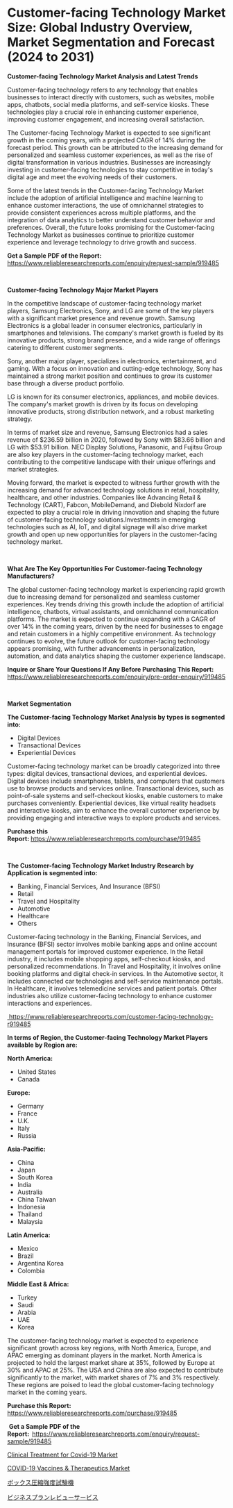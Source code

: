 <p><h1>Customer-facing Technology Market Size: Global Industry Overview, Market Segmentation and Forecast (2024 to 2031)</h1></p><p><strong>Customer-facing Technology Market Analysis and Latest Trends</strong></p>
<p><p>Customer-facing technology refers to any technology that enables businesses to interact directly with customers, such as websites, mobile apps, chatbots, social media platforms, and self-service kiosks. These technologies play a crucial role in enhancing customer experience, improving customer engagement, and increasing overall satisfaction.</p><p>The Customer-facing Technology Market is expected to see significant growth in the coming years, with a projected CAGR of 14% during the forecast period. This growth can be attributed to the increasing demand for personalized and seamless customer experiences, as well as the rise of digital transformation in various industries. Businesses are increasingly investing in customer-facing technologies to stay competitive in today's digital age and meet the evolving needs of their customers.</p><p>Some of the latest trends in the Customer-facing Technology Market include the adoption of artificial intelligence and machine learning to enhance customer interactions, the use of omnichannel strategies to provide consistent experiences across multiple platforms, and the integration of data analytics to better understand customer behavior and preferences. Overall, the future looks promising for the Customer-facing Technology Market as businesses continue to prioritize customer experience and leverage technology to drive growth and success.</p></p>
<p><strong>Get a Sample PDF of the Report:&nbsp;</strong> <a href="https://www.reliableresearchreports.com/enquiry/request-sample/919485">https://www.reliableresearchreports.com/enquiry/request-sample/919485</a></p>
<p>&nbsp;</p>
<p><strong>Customer-facing Technology Major Market Players</strong></p>
<p><p>In the competitive landscape of customer-facing technology market players, Samsung Electronics, Sony, and LG are some of the key players with a significant market presence and revenue growth. Samsung Electronics is a global leader in consumer electronics, particularly in smartphones and televisions. The company's market growth is fueled by its innovative products, strong brand presence, and a wide range of offerings catering to different customer segments.</p><p>Sony, another major player, specializes in electronics, entertainment, and gaming. With a focus on innovation and cutting-edge technology, Sony has maintained a strong market position and continues to grow its customer base through a diverse product portfolio.</p><p>LG is known for its consumer electronics, appliances, and mobile devices. The company's market growth is driven by its focus on developing innovative products, strong distribution network, and a robust marketing strategy.</p><p>In terms of market size and revenue, Samsung Electronics had a sales revenue of $236.59 billion in 2020, followed by Sony with $83.66 billion and LG with $53.91 billion. NEC Display Solutions, Panasonic, and Fujitsu Group are also key players in the customer-facing technology market, each contributing to the competitive landscape with their unique offerings and market strategies.</p><p>Moving forward, the market is expected to witness further growth with the increasing demand for advanced technology solutions in retail, hospitality, healthcare, and other industries. Companies like Advancing Retail & Technology (CART), Fabcon, MobileDemand, and Diebold Nixdorf are expected to play a crucial role in driving innovation and shaping the future of customer-facing technology solutions.Investments in emerging technologies such as AI, IoT, and digital signage will also drive market growth and open up new opportunities for players in the customer-facing technology market.</p></p>
<p>&nbsp;</p>
<p><strong>What Are The Key Opportunities For Customer-facing Technology Manufacturers?</strong></p>
<p><p>The global customer-facing technology market is experiencing rapid growth due to increasing demand for personalized and seamless customer experiences. Key trends driving this growth include the adoption of artificial intelligence, chatbots, virtual assistants, and omnichannel communication platforms. The market is expected to continue expanding with a CAGR of over 14% in the coming years, driven by the need for businesses to engage and retain customers in a highly competitive environment. As technology continues to evolve, the future outlook for customer-facing technology appears promising, with further advancements in personalization, automation, and data analytics shaping the customer experience landscape.</p></p>
<p><strong>Inquire or Share Your Questions If Any Before Purchasing This Report:</strong> <a href="https://www.reliableresearchreports.com/enquiry/pre-order-enquiry/919485">https://www.reliableresearchreports.com/enquiry/pre-order-enquiry/919485</a></p>
<p>&nbsp;</p>
<p><strong>Market Segmentation</strong></p>
<p><strong>The Customer-facing Technology Market Analysis by types is segmented into:</strong></p>
<p><ul><li>Digital Devices</li><li>Transactional Devices</li><li>Experiential Devices</li></ul></p>
<p><p>Customer-facing technology market can be broadly categorized into three types: digital devices, transactional devices, and experiential devices. Digital devices include smartphones, tablets, and computers that customers use to browse products and services online. Transactional devices, such as point-of-sale systems and self-checkout kiosks, enable customers to make purchases conveniently. Experiential devices, like virtual reality headsets and interactive kiosks, aim to enhance the overall customer experience by providing engaging and interactive ways to explore products and services.</p></p>
<p><strong>Purchase this Report:&nbsp;</strong><a href="https://www.reliableresearchreports.com/purchase/919485">https://www.reliableresearchreports.com/purchase/919485</a></p>
<p>&nbsp;</p>
<p><strong>The Customer-facing Technology Market Industry Research by Application is segmented into:</strong></p>
<p><ul><li>Banking, Financial Services, And Insurance (BFSI)</li><li>Retail</li><li>Travel and Hospitality</li><li>Automotive</li><li>Healthcare</li><li>Others</li></ul></p>
<p><p>Customer-facing technology in the Banking, Financial Services, and Insurance (BFSI) sector involves mobile banking apps and online account management portals for improved customer experience. In the Retail industry, it includes mobile shopping apps, self-checkout kiosks, and personalized recommendations. In Travel and Hospitality, it involves online booking platforms and digital check-in services. In the Automotive sector, it includes connected car technologies and self-service maintenance portals. In Healthcare, it involves telemedicine services and patient portals. Other industries also utilize customer-facing technology to enhance customer interactions and experiences.</p></p>
<p><a href="https://www.reliableresearchreports.com/customer-facing-technology-r919485">&nbsp;https://www.reliableresearchreports.com/customer-facing-technology-r919485</a></p>
<p><strong>In terms of Region, the Customer-facing Technology Market Players available by Region are:</strong></p>
<p>
    <p> <strong> North America: </strong>
        <ul>
            <li>United States</li>
            <li>Canada</li>
        </ul>
        </p> 
    <p> <strong> Europe: </strong>
        <ul>
            <li>Germany</li>
            <li>France</li>
            <li>U.K.</li>
            <li>Italy</li>
            <li>Russia</li>
        </ul>
        </p> 
    <p> <strong> Asia-Pacific: </strong>
        <ul>
            <li>China</li>
            <li>Japan</li>
            <li>South Korea</li>
            <li>India</li>
            <li>Australia</li>
            <li>China Taiwan</li>
            <li>Indonesia</li>
            <li>Thailand</li>
            <li>Malaysia</li>
        </ul>
        </p> 
    <p> <strong> Latin America: </strong>
        <ul>
            <li>Mexico</li>
            <li>Brazil</li>
            <li>Argentina Korea</li>
            <li>Colombia</li>
        </ul>
        </p> 
    <p> <strong> Middle East & Africa: </strong>
        <ul>
            <li>Turkey</li>
            <li>Saudi</li>
            <li>Arabia</li>
            <li>UAE</li>
            <li>Korea</li>
        </ul>
    </p>
    </p>
<p><p>The customer-facing technology market is expected to experience significant growth across key regions, with North America, Europe, and APAC emerging as dominant players in the market. North America is projected to hold the largest market share at 35%, followed by Europe at 30% and APAC at 25%. The USA and China are also expected to contribute significantly to the market, with market shares of 7% and 3% respectively. These regions are poised to lead the global customer-facing technology market in the coming years.</p></p>
<p><strong>Purchase this Report: </strong><a href="https://www.reliableresearchreports.com/purchase/919485">https://www.reliableresearchreports.com/purchase/919485</a></p>
<p>&nbsp;<strong>Get a Sample PDF of the Report:&nbsp;&nbsp;</strong><a href="https://www.reliableresearchreports.com/enquiry/request-sample/919485">https://www.reliableresearchreports.com/enquiry/request-sample/919485</a></p>
<p><strong></strong></p>
<p><p><a href="https://github.com/ruddyyedelwadw/Market-Research-Report-List-2/blob/main/clinical-treatment-for-covid-19-market.md">Clinical Treatment for Covid-19 Market</a></p><p><a href="https://github.com/lorenzaSchmeler/Market-Research-Report-List-1/blob/main/covid-19-vaccines-therapeutics-market.md">COVID-19 Vaccines & Therapeutics Market</a></p><p><a href="https://github.com/leigh4852023/Market-Research-Report-List-1/blob/main/718946952475.md">ボックス圧縮強度試験機</a></p><p><a href="https://github.com/alyle7648/Market-Research-Report-List-1/blob/main/953712552474.md">ビジネスプランレビューサービス</a></p></p>